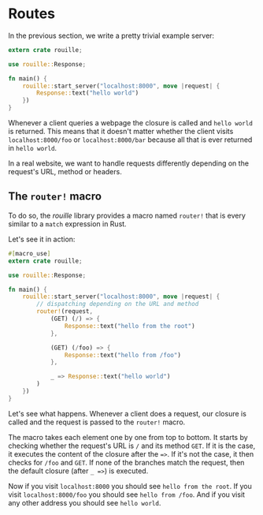# Routes

In the previous section, we write a pretty trivial example server:

```rust
extern crate rouille;

use rouille::Response;

fn main() {
    rouille::start_server("localhost:8000", move |request| {
        Response::text("hello world")
    })
}
```

Whenever a client queries a webpage the closure is called and `hello world` is returned.
This means that it doesn't matter whether the client visits `localhost:8000/foo`
or `localhost:8000/bar` because all that is ever returned in `hello world`.

In a real website, we want to handle requests differently depending on the request's URL,
method or headers.

## The `router!` macro

To do so, the *rouille* library provides a macro named `router!` that is every similar to
a `match` expression in Rust.

Let's see it in action:

```rust
#[macro_use]
extern crate rouille;

use rouille::Response;

fn main() {
    rouille::start_server("localhost:8000", move |request| {
        // dispatching depending on the URL and method
        router!(request,
            (GET) (/) => {
                Response::text("hello from the root")
            },

            (GET) (/foo) => {
                Response::text("hello from /foo")
            },

            _ => Response::text("hello world")
        )
    })
}
```

Let's see what happens. Whenever a client does a request, our closure is called and the request
is passed to the `router!` macro.

The macro takes each element one by one from top to bottom. It starts by checking whether the
request's URL is `/` and its method `GET`. If it is the case, it executes the content of the
closure after the `=>`. If it's not the case, it then checks for `/foo` and `GET`. If none of
the branches match the request, then the default closure (after `_ =>`) is executed.

Now if you visit `localhost:8000` you should see `hello from the root`. If you visit
`localhost:8000/foo` you should see `hello from /foo`. And if you visit any other address you
should see `hello world`.
